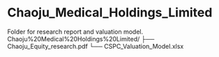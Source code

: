# Chaoju_Medical_Holdings_Limited
Folder for research report and valuation model.
Chaoju%20Medical%20Holdings%20Limited/
 ├── Chaoju_Equity_research.pdf
 └── CSPC_Valuation_Model.xlsx

